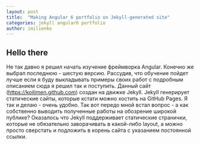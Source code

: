 ```yaml
---
layout: post
title:  "Making Angular 6 portfolio on Jekyll-generated site"
categories: jekyll angular6 portfolio
author: imilienko
---
```

## Hello there

Не так давно я решил начать изучение фреймворка Angular. Конечно же выбрал последнюю - шестую версию. 
Рассудив, что обучение пойдет лучше если я буду выкладывать примеры своих работ с подробным описанием сюда я решил так и поступить.
Данный сайт (https://koilimen.github.com) создан на движке Jekyll. Jekyll генерирует статические сайты, которые кстати можно хостить на 
GitHub Pages. Я так и делаю - очень удобно. Так вот передо мной встал вопрос - а как собственно выводить полученные работы на обозрение широкой публике?
Оказалось что Jekyll поддерживает статические странички, которые не обязательно заворачивать в какой-либо layout, а можно просто сверстать 
и подложить в корень сайта с указанием постоянной ссылки.